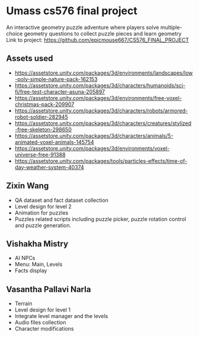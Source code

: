 # Umass cs576 final project
An interactive geometry puzzle adventure where players solve multiple-choice geometry questions to collect puzzle pieces and learn geometry
Link to project: https://github.com/epicmouse667/CS576_FINAL_PROJECT

## Assets used
- https://assetstore.unity.com/packages/3d/environments/landscapes/low-poly-simple-nature-pack-162153
- https://assetstore.unity.com/packages/3d/characters/humanoids/sci-fi/free-test-character-asuna-205897
- https://assetstore.unity.com/packages/3d/environments/free-voxel-christmas-pack-209907
- https://assetstore.unity.com/packages/3d/characters/robots/armored-robot-soldier-282945
- https://assetstore.unity.com/packages/3d/characters/creatures/stylized-free-skeleton-298650
- https://assetstore.unity.com/packages/3d/characters/animals/5-animated-voxel-animals-145754
- https://assetstore.unity.com/packages/3d/environments/voxel-universe-free-91388
- https://assetstore.unity.com/packages/tools/particles-effects/time-of-day-weather-system-40374

## Zixin Wang
- QA dataset and fact dataset collection
- Level design for level 2
- Animation for puzzles
- Puzzles related scripts including puzzle picker, puzzle rotation control and puzzle generation.

## Vishakha Mistry
 - AI NPCs
 - Menu: Main, Levels
 - Facts display

## Vasantha Pallavi Narla
 - Terrain
 - Level design for level 1
 - Integrate level manager and the levels
 - Audio files collection
 - Character modifications
